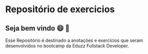 # Repositório de exercicios
## Seja bem vindo :smile: :clap:

Esse Repositório é destinado a anotações e exercícios que seram desenvolvidos no bootcamp da Eduzz Fullstack Developer.
